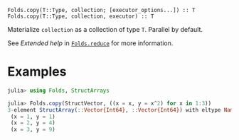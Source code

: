     Folds.copy(T::Type, collection; [executor_options...]) :: T
    Folds.copy(T::Type, collection, executor) :: T

Materialize `collection` as a collection of type `T`. Parallel by default.

See _Extended help_ in [`Folds.reduce`](@ref) for more information.

# Examples

```julia
julia> using Folds, StructArrays

julia> Folds.copy(StructVector, ((x = x, y = x^2) for x in 1:3))
3-element StructArray(::Vector{Int64}, ::Vector{Int64}) with eltype NamedTuple{(:x, :y), Tuple{Int64, Int64}}:
 (x = 1, y = 1)
 (x = 2, y = 4)
 (x = 3, y = 9)
```
